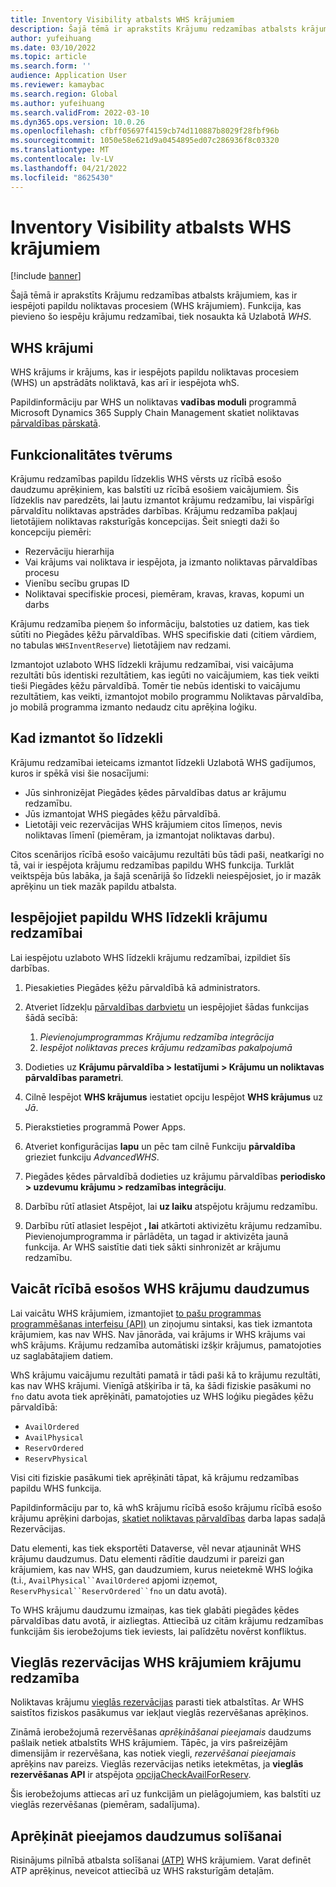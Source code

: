 ```yaml
---
title: Inventory Visibility atbalsts WHS krājumiem
description: Šajā tēmā ir aprakstīts Krājumu redzamības atbalsts krājumiem, kas ir iespējoti papildu noliktavas procesiem (WHS krājumiem).
author: yufeihuang
ms.date: 03/10/2022
ms.topic: article
ms.search.form: ''
audience: Application User
ms.reviewer: kamaybac
ms.search.region: Global
ms.author: yufeihuang
ms.search.validFrom: 2022-03-10
ms.dyn365.ops.version: 10.0.26
ms.openlocfilehash: cfbff05697f4159cb74d110887b8029f28fbf96b
ms.sourcegitcommit: 1050e58e621d9a0454895ed07c286936f8c03320
ms.translationtype: MT
ms.contentlocale: lv-LV
ms.lasthandoff: 04/21/2022
ms.locfileid: "8625430"
---
```

# <a name="inventory-visibility-support-for-whs-items"></a>Inventory Visibility atbalsts WHS krājumiem

[!include [banner](../includes/banner.md)]

Šajā tēmā ir aprakstīts Krājumu redzamības atbalsts krājumiem, kas ir iespējoti papildu noliktavas procesiem (WHS krājumiem). Funkcija, kas pievieno šo iespēju krājumu redzamībai, tiek nosaukta kā Uzlabotā *WHS*.

## <a name="whs-items"></a>WHS krājumi

WHS krājums ir krājums, kas ir iespējots papildu noliktavas procesiem (WHS) un apstrādāts noliktavā, kas arī ir iespējota whS.

Papildinformāciju par WHS un noliktavas **vadības moduli** programmā Microsoft Dynamics 365 Supply Chain Management skatiet noliktavas [pārvaldības pārskatā](../warehousing/warehouse-management-overview.md).

## <a name="scope-of-the-feature"></a>Funkcionalitātes tvērums

Krājumu redzamības papildu līdzeklis WHS vērsts uz rīcībā esošo daudzumu aprēķiniem, kas balstīti uz rīcībā esošiem vaicājumiem. Šis līdzeklis nav paredzēts, lai ļautu izmantot krājumu redzamību, lai vispārīgi pārvaldītu noliktavas apstrādes darbības. Krājumu redzamība pakļauj lietotājiem noliktavas raksturīgās koncepcijas. Šeit sniegti daži šo koncepciju piemēri:

- Rezervāciju hierarhija
- Vai krājums vai noliktava ir iespējota, ja izmanto noliktavas pārvaldības procesu
- Vienību secību grupas ID
- Noliktavai specifiskie procesi, piemēram, kravas, kravas, kopumi un darbs

Krājumu redzamība pieņem šo informāciju, balstoties uz datiem, kas tiek sūtīti no Piegādes ķēžu pārvaldības. WHS specifiskie dati (citiem vārdiem, no tabulas `WHSInventReserve`) lietotājiem nav redzami.

Izmantojot uzlaboto WHS līdzekli krājumu redzamībai, visi vaicājuma rezultāti būs identiski rezultātiem, kas iegūti no vaicājumiem, kas tiek veikti tieši Piegādes ķēžu pārvaldībā. Tomēr tie nebūs identiski to vaicājumu rezultātiem, kas veikti, izmantojot mobilo programmu Noliktavas pārvaldība, jo mobilā programma izmanto nedaudz citu aprēķina loģiku.

## <a name="when-to-use-the-feature"></a>Kad izmantot šo līdzekli

Krājumu redzamībai ieteicams izmantot līdzekli Uzlabotā WHS gadījumos, kuros ir spēkā visi šie nosacījumi:

- Jūs sinhronizējat Piegādes ķēdes pārvaldības datus ar krājumu redzamību.
- Jūs izmantojat WHS piegādes ķēžu pārvaldībā.
- Lietotāji veic rezervācijas WHS krājumiem citos līmeņos, nevis noliktavas līmenī (piemēram, ja izmantojat noliktavas darbu).

Citos scenārijos rīcībā esošo vaicājumu rezultāti būs tādi paši, neatkarīgi no tā, vai ir iespējota krājumu redzamības papildu WHS funkcija. Turklāt veiktspēja būs labāka, ja šajā scenārijā šo līdzekli neiespējosiet, jo ir mazāk aprēķinu un tiek mazāk papildu atbalsta.

## <a name="enable-the-advanced-whs-feature-for-inventory-visibility"></a>Iespējojiet papildu WHS līdzekli krājumu redzamībai

Lai iespējotu uzlaboto WHS līdzekli krājumu redzamībai, izpildiet šīs darbības.

1. Piesakieties Piegādes ķēžu pārvaldībā kā administrators.
1. Atveriet līdzekļu [pārvaldības darbvietu](../../fin-ops-core/fin-ops/get-started/feature-management/feature-management-overview.md) un iespējojiet šādas funkcijas šādā secībā:

    1. *Pievienojumprogrammas Krājumu redzamība integrācija*
    1. *Iespējot noliktavas preces krājumu redzamības pakalpojumā*

1. Dodieties uz **Krājumu pārvaldība \> Iestatījumi \> Krājumu un noliktavas pārvaldības parametri**.
1. Cilnē Iespējot **WHS krājumus** iestatiet opciju Iespējot **WHS krājumus** uz *Jā*.
1. Pierakstieties programmā Power Apps.
1. Atveriet konfigurācijas **lapu** un pēc tam cilnē Funkciju **pārvaldība** grieziet funkciju *AdvancedWHS*.
1. Piegādes ķēdes pārvaldībā dodieties uz krājumu pārvaldības **periodisko \> uzdevumu krājumu \> redzamības integrāciju**.
1. Darbību rūtī atlasiet Atspējot, lai **uz laiku** atspējotu krājumu redzamību.
1. Darbību rūtī atlasiet Iespējot **, lai** atkārtoti aktivizētu krājumu redzamību. Pievienojumprogramma ir pārlādēta, un tagad ir aktivizēta jaunā funkcija. Ar WHS saistītie dati tiek sākti sinhronizēt ar krājumu redzamību.

## <a name="query-on-hand-quantities-of-whs-items"></a>Vaicāt rīcībā esošos WHS krājumu daudzumus

Lai vaicātu WHS krājumiem, izmantojiet [to pašu programmas programmēšanas interfeisu (API)](inventory-visibility-api.md) un ziņojumu sintaksi, kas tiek izmantota krājumiem, kas nav WHS. Nav jānorāda, vai krājums ir WHS krājums vai whS krājums. Krājumu redzamība automātiski izšķir krājumus, pamatojoties uz saglabātajiem datiem.

WhS krājumu vaicājumu rezultāti pamatā ir tādi paši kā to krājumu rezultāti, kas nav WHS krājumi. Vienīgā atšķirība ir tā, ka šādi fiziskie pasākumi no `fno` datu avota tiek aprēķināti, pamatojoties uz WHS loģiku piegādes ķēžu pārvaldībā:

- `AvailOrdered`
- `AvailPhysical`
- `ReservOrdered`
- `ReservPhysical`

Visi citi fiziskie pasākumi tiek aprēķināti tāpat, kā krājumu redzamības papildu WHS funkcija.

Papildinformāciju par to, kā whS krājumu rīcībā esošo krājumu rīcībā esošo krājumu aprēķini darbojas, [skatiet noliktavas pārvaldības](https://www.microsoft.com/download/details.aspx?id=43284) darba lapas sadaļā Rezervācijas.

Datu elementi, kas tiek eksportēti Dataverse, vēl nevar atjaunināt WHS krājumu daudzumus. Datu elementi rādītie daudzumi ir pareizi gan krājumiem, kas nav WHS, gan daudzumiem, kurus neietekmē WHS loģika (t.i., `AvailPhysical``AvailOrdered` apjomi izņemot, `ReservPhysical``ReservOrdered``fno` un datu avotā).

To WHS krājumu daudzumu izmaiņas, kas tiek glabāti piegādes ķēdes pārvaldības datu avotā, ir aizliegtas. Attiecībā uz citām krājumu redzamības funkcijām šis ierobežojums tiek ieviests, lai palīdzētu novērst konfliktus.

## <a name="soft-reservations-on-whs-items-in-inventory-visibility"></a>Vieglās rezervācijas WHS krājumiem krājumu redzamība

Noliktavas krājumu [vieglās rezervācijas](inventory-visibility-reservations.md) parasti tiek atbalstītas. Ar WHS saistītos fiziskos pasākumus var iekļaut vieglās rezervēšanas aprēķinos. 

Zināmā ierobežojumā rezervēšanas *aprēķināšanai pieejamais* daudzums pašlaik netiek atbalstīts WHS krājumiem. Tāpēc, ja virs pašreizējām dimensijām ir rezervēšana, kas notiek viegli, *rezervēšanai pieejamais* aprēķins nav pareizs. Vieglās rezervācijas netiks ietekmētas, ja **vieglās rezervēšanas API** ir atspējota [opcijaCheckAvailForReserv](inventory-visibility-api.md#create-one-reservation-event).

Šis ierobežojums attiecas arī uz funkcijām un pielāgojumiem, kas balstīti uz vieglās rezervēšanas (piemēram, sadalījuma).

## <a name="calculate-available-to-promise-quantities"></a>Aprēķināt pieejamos daudzumus solīšanai

Risinājums pilnībā atbalsta solīšanai [(ATP)](inventory-visibility-available-to-promise.md) WHS krājumiem. Varat definēt ATP aprēķinus, neveicot attiecībā uz WHS raksturīgām detaļām.
